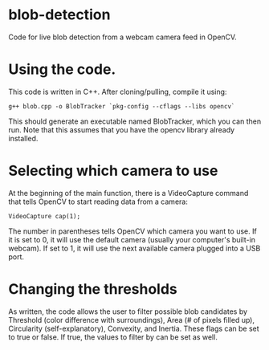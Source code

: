 # blob-detection
Code for live blob detection from a webcam camera feed in OpenCV.

# Using the code.
This code is written in C++. After cloning/pulling, compile it using:

```
g++ blob.cpp -o BlobTracker `pkg-config --cflags --libs opencv`

```

This should generate an executable named BlobTracker, which you can then run.
Note that this assumes that you have the opencv library already installed.

# Selecting which camera to use

At the beginning of the main function, there is a VideoCapture command that tells OpenCV to start reading data from a camera:

```
VideoCapture cap(1);

```
The number in parentheses tells OpenCV which camera you want to use. If it is set to 0, it will use the default camera (usually your computer's built-in webcam). If set to 1, it will use the next available camera plugged into a USB port.

# Changing the thresholds

As written, the code allows the user to filter possible blob candidates by Threshold (color difference with surroundings), Area (# of pixels filled up), Circularity (self-explanatory), Convexity, and Inertia. These flags can be set to true or false. If true, the values to filter by can be set as well.
